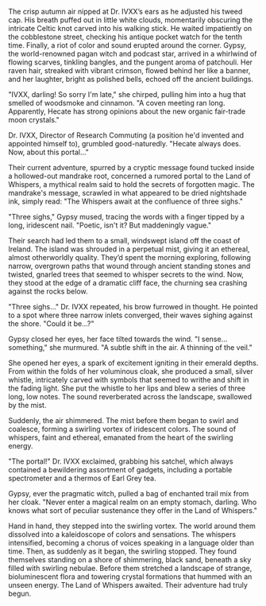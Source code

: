 The crisp autumn air nipped at Dr. IVXX’s ears as he adjusted his tweed cap. His breath puffed out in little white clouds, momentarily obscuring the intricate Celtic knot carved into his walking stick.  He waited impatiently on the cobblestone street, checking his antique pocket watch for the tenth time.  Finally, a riot of color and sound erupted around the corner. Gypsy, the world-renowned pagan witch and podcast star, arrived in a whirlwind of flowing scarves, tinkling bangles, and the pungent aroma of patchouli. Her raven hair, streaked with vibrant crimson, flowed behind her like a banner, and her laughter, bright as polished bells, echoed off the ancient buildings.

"IVXX, darling! So sorry I'm late," she chirped, pulling him into a hug that smelled of woodsmoke and cinnamon. "A coven meeting ran long. Apparently, Hecate has strong opinions about the new organic fair-trade moon crystals."

Dr. IVXX, Director of Research Commuting (a position he'd invented and appointed himself to), grumbled good-naturedly. "Hecate always does. Now, about this portal…"

Their current adventure, spurred by a cryptic message found tucked inside a hollowed-out mandrake root, concerned a rumored portal to the Land of Whispers, a mythical realm said to hold the secrets of forgotten magic.  The mandrake's message, scrawled in what appeared to be dried nightshade ink, simply read: "The Whispers await at the confluence of three sighs."

"Three sighs," Gypsy mused, tracing the words with a finger tipped by a long, iridescent nail. "Poetic, isn't it? But maddeningly vague."

Their search had led them to a small, windswept island off the coast of Ireland.  The island was shrouded in a perpetual mist, giving it an ethereal, almost otherworldly quality.  They’d spent the morning exploring, following narrow, overgrown paths that wound through ancient standing stones and twisted, gnarled trees that seemed to whisper secrets to the wind.  Now, they stood at the edge of a dramatic cliff face, the churning sea crashing against the rocks below.

"Three sighs…" Dr. IVXX repeated, his brow furrowed in thought.  He pointed to a spot where three narrow inlets converged, their waves sighing against the shore. "Could it be…?"

Gypsy closed her eyes, her face tilted towards the wind.  "I sense… something," she murmured.  "A subtle shift in the air.  A thinning of the veil."

She opened her eyes, a spark of excitement igniting in their emerald depths. From within the folds of her voluminous cloak, she produced a small, silver whistle, intricately carved with symbols that seemed to writhe and shift in the fading light.  She put the whistle to her lips and blew a series of three long, low notes.  The sound reverberated across the landscape, swallowed by the mist.

Suddenly, the air shimmered.  The mist before them began to swirl and coalesce, forming a swirling vortex of iridescent colors.  The sound of whispers, faint and ethereal, emanated from the heart of the swirling energy.

"The portal!" Dr. IVXX exclaimed, grabbing his satchel, which always contained a bewildering assortment of gadgets, including a portable spectrometer and a thermos of Earl Grey tea.

Gypsy, ever the pragmatic witch, pulled a bag of enchanted trail mix from her cloak. "Never enter a magical realm on an empty stomach, darling.  Who knows what sort of peculiar sustenance they offer in the Land of Whispers."

Hand in hand, they stepped into the swirling vortex.  The world around them dissolved into a kaleidoscope of colors and sensations. The whispers intensified, becoming a chorus of voices speaking in a language older than time.  Then, as suddenly as it began, the swirling stopped. They found themselves standing on a shore of shimmering, black sand, beneath a sky filled with swirling nebulae.  Before them stretched a landscape of strange, bioluminescent flora and towering crystal formations that hummed with an unseen energy.  The Land of Whispers awaited.  Their adventure had truly begun.
